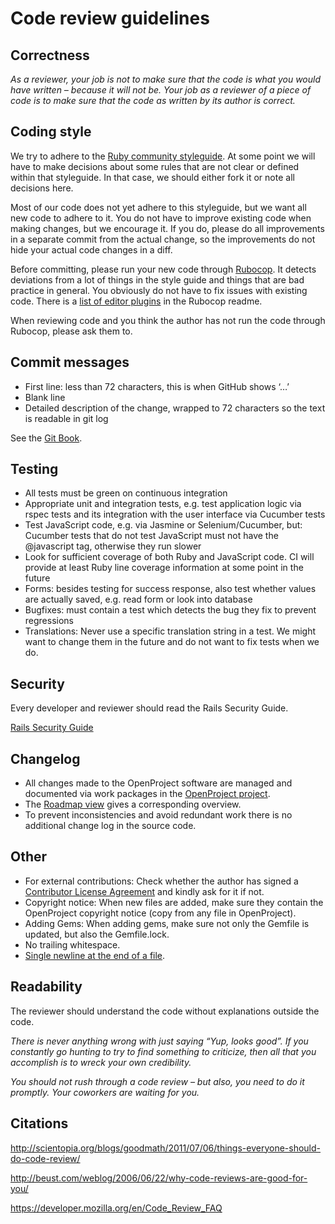 # Code review guidelines

## Correctness

*As a reviewer, your job is not to make sure that the code is what you would have written – because it will not be. Your job as a reviewer of a piece of code is to make sure that the code as written by its author is correct.*

## Coding style

We try to adhere to the [Ruby community styleguide](https://github.com/bbatsov/ruby-style-guide). At some point we will have to make decisions about some rules that are not clear or defined within that styleguide. In that case, we should either fork it or note all decisions here.

Most of our code does not yet adhere to this styleguide, but we want all new code to adhere to it. You do not have to improve existing code when making changes, but we encourage it. If you do, please do all improvements in a separate commit from the actual change, so the improvements do not hide your actual code changes in a diff.

Before committing, please run your new code through [Rubocop](https://github.com/bbatsov/rubocop). It detects deviations from a lot of things in the style guide and things that are bad practice in general. You obviously do not have to fix issues with existing code. There is a [list of editor plugins](https://github.com/bbatsov/rubocop#editor-integration) in the Rubocop readme.

When reviewing code and you think the author has not run the code through Rubocop, please ask them to.

## Commit messages

- First line: less than 72 characters, this is when GitHub shows ‘…’
- Blank line
- Detailed description of the change, wrapped to 72 characters so the text is readable in git log

See the [Git Book](https://git-scm.com/book/en/v2/Distributed-Git-Contributing-to-a-Project#Commit-Guidelines).

## Testing

- All tests must be green on continuous integration
- Appropriate unit and integration tests, e.g. test application logic via rspec tests and its integration with the user interface via Cucumber tests
- Test JavaScript code, e.g. via Jasmine or Selenium/Cucumber, but: Cucumber tests that do not test JavaScript must not have the @javascript tag, otherwise they run slower
- Look for sufficient coverage of both Ruby and JavaScript code. CI will provide at least Ruby line coverage information at some point in the future
- Forms: besides testing for success response, also test whether values are actually saved, e.g. read form or look into database
- Bugfixes: must contain a test which detects the bug they fix to prevent regressions
- Translations: Never use a specific translation string in a test. We might want to change them in the future and do not want to fix tests when we do.

## Security

Every developer and reviewer should read the Rails Security Guide.

[Rails Security Guide](https://guides.rubyonrails.org/security.html)

## Changelog

- All changes made to the OpenProject software are managed and documented via work packages in the [OpenProject project](https://community.openproject.org/projects/openproject/).
- The [Roadmap view](https://community.openproject.com/projects/openproject/roadmap) gives a corresponding overview.
- To prevent inconsistencies and avoid redundant work there is no additional change log in the source code.

## Other

- For external contributions: Check whether the author has signed a [Contributor License Agreement](../#openproject-contributor-license-agreement-cla) and kindly ask for it if not.
- Copyright notice: When new files are added, make sure they contain the OpenProject copyright notice (copy from any file in OpenProject).
- Adding Gems: When adding gems, make sure not only the Gemfile is updated, but also the Gemfile.lock.
- No trailing whitespace.
- [Single newline at the end of a file](https://stackoverflow.com/questions/729692/why-should-text-files-end-with-a-newline).

## Readability

The reviewer should understand the code without explanations outside the code.

*There is never anything wrong with just saying “Yup, looks good”. If you constantly go hunting to try to find something to criticize, then all that you accomplish is to wreck your own credibility.*

*You should not rush through a code review – but also, you need to do it promptly. Your coworkers are waiting for you.*

## Citations

http://scientopia.org/blogs/goodmath/2011/07/06/things-everyone-should-do-code-review/

http://beust.com/weblog/2006/06/22/why-code-reviews-are-good-for-you/

https://developer.mozilla.org/en/Code_Review_FAQ
